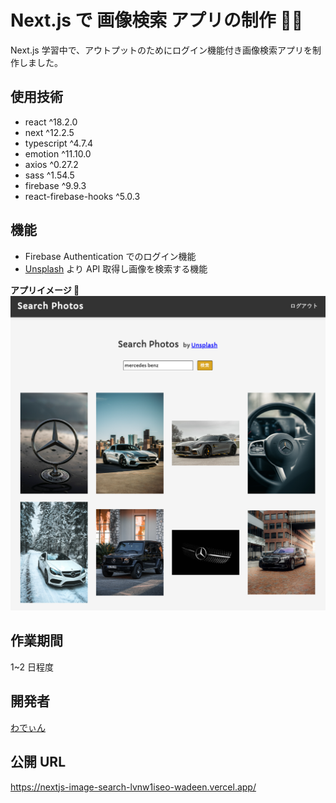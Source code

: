 # Next.js で 画像検索 アプリの制作 🧑‍💻

Next.js 学習中で、アウトプットのためにログイン機能付き画像検索アプリを制作しました。

## 使用技術

- react ^18.2.0
- next ^12.2.5
- typescript ^4.7.4
- emotion ^11.10.0
- axios ^0.27.2
- sass ^1.54.5
- firebase ^9.9.3
- react-firebase-hooks ^5.0.3

## 機能

- Firebase Authentication でのログイン機能
- [Unsplash](https://unsplash.com/) より API 取得し画像を検索する機能

**アプリイメージ 🙌**
![アプリイメージ](ImageSearch.png)

## 作業期間

1~2 日程度

## 開発者

[わでぃん](https://github.com/wadeen)

## 公開 URL

https://nextjs-image-search-lvnw1iseo-wadeen.vercel.app/
